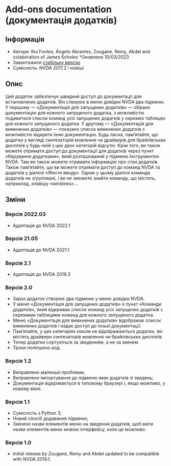 # Add-ons documentation (документація додатків) #

## Інформація ##
* Автори: Rui Fontes, Ângelo Abrantes, Zougane, Remy, Abdel and colaboration of James Scholes
*Оновлено 10/03/2023
* Завантажити [стабільну версію][1]
* Сумісність: NVDA 2017.2 і новіші


## Опис ##
Цей додаток забезпечує швидкий доступ до документації для встановлених додатків. Він створює в меню довідки NVDA два підменю. У першому — «Документація для запущених додатків» — зібрано документацію для кожного запущеного додатка, з можливістю подивитися список команд усіх запущених додатків у окремих таблицях для кожного запущеного додатка. У другому — «Документація для вимкнених додатків» — показано список вимкнених додатків з можливістю відкрити їхню документацію. Будь ласка, пам’ятайте, що додатки у вигляді синтезаторів мовлення чи драйверів для брайлівських дисплеїв у будь-якій з цих двох категорій відсутні. Крім того, ви також можете отримати доступ до документації для додатків через пункт «Керування додатками», який розташований у підменю Інструменти» NVDA. Там ви також можете отримати інформацію про стан додатків. Також пам’ятайте, що ви можете отримати доступ до команд NVDA та додатків у діалозі «Жести вводу». Однак у цьому діалозі команди додатків не згруповані, і ви не зможете знайти команду, що містить, наприклад, клавішу  «windows»...

## Зміни ##

### Версія 2022.03 ###
* Адаптація до NVDA 2022.1

### Версія 21.05 ###
* Адаптація до NVDA 2021.1

### Версія 2.1 ###
* Адаптація до NVDA 2019.3

### Версія 2.0 ###
* Зараз додаток створює два підменю у меню довідки NVDA.
* У меню «Документація для запущених додатків» є пункт «Команди додатків», який відкриває список команд усіх запущених додатків з окремими таблицями команд для кожного запущеного додатка.
* Меню «Документація для вимкнених додатків» відображає список вимкнених додатків і надає доступ до їхньої документації.
* Пам’ятайте, у цих категоріях ніколи не відображаються додатки, які містять драйвери синтезаторів мовлення чи брайлівських дисплеїв.
* Тепер додатки сортуються за зведенням, а не за іменем.
* Трохи поліпшено код.

### Версія 1.2 ###
* Виправлено маленькі проблеми;
* Виправлено імпортування до підменю імен додатків зі зведень;
* Документація відкривається в типовому браузері і, якщо можливо, у новому вікні.

### Версія 1.1 ###
* Сумісність з Python 3;
* Новий спосіб додавання підменю;
* Змінено назви елементів меню на зведення додатків, щоб мати назви елементів меню мовою інтерфейсу, коли це можливо.

### Версія 1.0 ###
* Initial release by Zougane, Remy and Abdel updated to be compatible with NVDA 2019.1.

[1]: https://github.com/ruifontes/addonsHelp/releases/download/2023.03.10/addonsHelp-2023.03.10.nvda-addon
